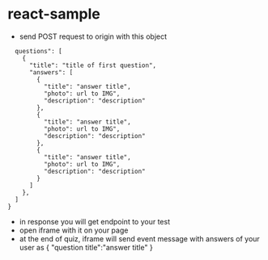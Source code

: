 # react-sample

* send POST request to origin with this object  
```{
  questions": [
    {
      "title": "title of first question",
      "answers": [
        {
          "title": "answer title",
          "photo": url to IMG",
          "description": "description"
        },
        {
          "title": "answer title",
          "photo": url to IMG",
          "description": "description"
        },
        {
          "title": "answer title",
          "photo": url to IMG",
          "description": "description"
        }
      ]
    },
  ]
}
```
* in response you will get endpoint to your test 
* open iframe with it on your page
* at the end of quiz, iframe will send event message with answers of your user
as 
{
"question title":"answer title"
}
